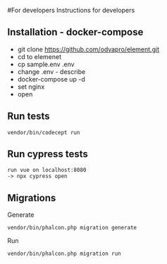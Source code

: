 #For developers
Instructions for developers

## Installation - docker-compose
- git clone https://github.com/odvapro/element.git
- cd to elemenet
- cp sample.env .env
- change .env - describe
- docker-compose up -d
- set nginx
- open


## Run tests
```
vendor/bin/codecept run
```

## Run cypress tests
```
run vue on localhost:8080
-> npx cypress open
```

## Migrations
Generate
```
vendor/bin/phalcon.php migration generate
```
Run
```
vendor/bin/phalcon.php migration run
```
